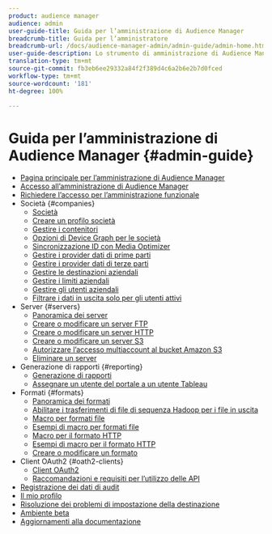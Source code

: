 ```yaml
---
product: audience manager
audience: admin
user-guide-title: Guida per l’amministrazione di Audience Manager
breadcrumb-title: Guida per l’amministratore
breadcrumb-url: /docs/audience-manager-admin/admin-guide/admin-home.html
user-guide-description: Lo strumento di amministrazione di Audience Manager consente di aggiungere e configurare società, server, rapporti, formati e utenti. È anche possibile visualizzare o modificare il profilo personale.
translation-type: tm+mt
source-git-commit: fb3eb6ee29332a84f2f389d4c6a2b6e2b7d0fced
workflow-type: tm+mt
source-wordcount: '181'
ht-degree: 100%

---
```



# Guida per l’amministrazione di Audience Manager {#admin-guide}

+ [Pagina principale per l’amministrazione di Audience Manager](admin-home.md)
+ [Accesso all’amministrazione di Audience Manager](admin-login.md)
+ [Richiedere l’accesso per l’amministrazione funzionale](admin-access.md)
+ Società {#companies}
   + [Società](companies/admin-companies-overview.md)
   + [Creare un profilo società](companies/admin-manage-company-profiles.md)
   + [Gestire i contenitori](companies/admin-manage-containers.md)
   + [Opzioni di Device Graph per le società](companies/admin-device-graph-options.md)
   + [Sincronizzazione ID con Media Optimizer](companies/admin-amo-sync.md)
   + [Gestire i provider dati di prime parti](companies/admin-first-party-providers.md)
   + [Gestire i provider dati di terze parti](companies/admin-third-party-providers.md)
   + [Gestire le destinazioni aziendali](companies/admin-manage-company-destinations.md)
   + [Gestire i limiti aziendali](companies/admin-company-limits.md)
   + [Gestire gli utenti aziendali](companies/admin-manage-company-users.md)
   + [Filtrare i dati in uscita solo per gli utenti attivi](companies/outbound-active-user-filter.md)
+ Server {#servers}
   + [Panoramica dei server](admin-servers/admin-servers.md)
   + [Creare o modificare un server FTP](admin-servers/create-ftp-server.md)
   + [Creare o modificare un server HTTP](admin-servers/create-http-server.md)
   + [Creare o modificare un server S3](admin-servers/create-s3-server.md)
   + [Autorizzare l’accesso multiaccount al bucket Amazon S3](admin-servers/admin-authorize-s3-cross-bucket.md)
   + [Eliminare un server](admin-servers/admin-delete-server.md)
+ Generazione di rapporti {#reporting}
   + [Generazione di rapporti](admin-reporting/admin-reporting-overview.md)
   + [Assegnare un utente del portale a un utente Tableau](admin-reporting/admin-assign-tableau-user.md)
+ Formati {#formats}
   + [Panoramica dei formati](formats/formats.md)
   + [Abilitare i trasferimenti di file di sequenza Hadoop per i file in uscita](formats/enable-outbound-seq.md)
   + [Macro per formati file](formats/file-formats.md)
   + [Esempi di macro per formati file](formats/file-format-examples.md)
   + [Macro per il formato HTTP](formats/web-formats.md)
   + [Esempi di macro per il formato HTTP](formats/web-format-examples.md)
   + [Creare o modificare un formato](formats/admin-create-format.md)
+ Client OAuth2 {#oath2-clients}
   + [Client OAuth2](admin-oauth2/admin-oauth2-create-edit.md)
   + [Raccomandazioni e requisiti per l’utilizzo delle API](admin-oauth2/aam-admin-api-requirements.md)
+ [Registrazione dei dati di audit](admin-audit-logging.md)
+ [Il mio profilo](admin-my-profile.md)
+ [Risoluzione dei problemi di impostazione della destinazione](admin-destination-troubleshooting.md)
+ [Ambiente beta](admin-beta-environment.md)
+ [Aggiornamenti alla documentazione](admin-doc-updates.md)
